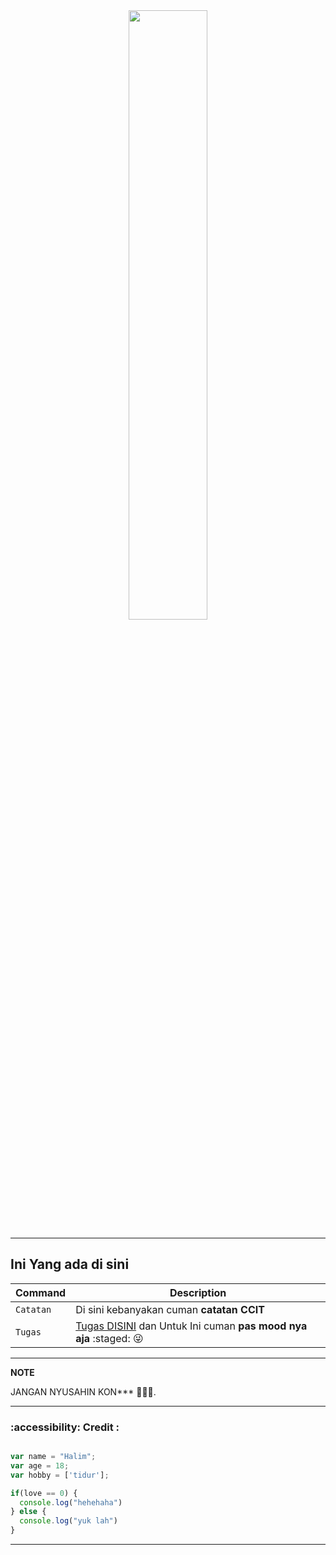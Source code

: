<div  id="header" width="50%" border-radius="20px" align="center">
  <img src="https://i.pinimg.com/originals/43/1b/eb/431bebcd4497e7ebaf143d26a53aaf5d.gif" width="50%"/>
</div>

---
## Ini Yang ada di sini
| Command | Description |
| --- | --- |
| `Catatan` | Di sini kebanyakan cuman **catatan CCIT** |
| `Tugas` | [Tugas DISINI](tugas/ccit/dashboard.md) dan Untuk Ini cuman  **pas mood nya aja** :staged: :stuck_out_tongue_winking_eye: |

---
**NOTE**

JANGAN NYUSAHIN KON*** :cursing_face::cursing_face::cursing_face:.





---
### :accessibility: Credit :

```javascript

var name = "Halim";
var age = 18;
var hobby = ['tidur'];

if(love == 0) {
  console.log("hehehaha")
} else {
  console.log("yuk lah")
}

```

---




